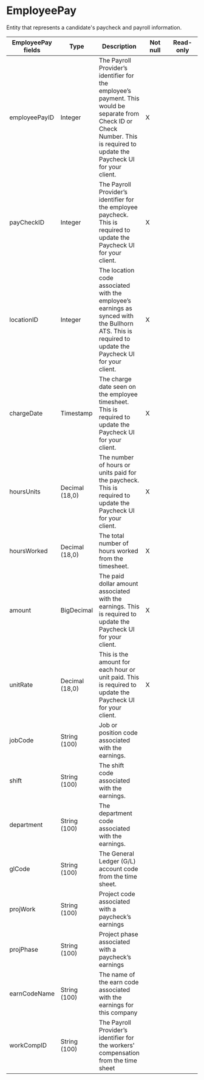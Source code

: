 # EmployeePay

Entity that represents a candidate's paycheck and payroll information.


<table>
    <colgroup>
        <col width="20%" />
        <col width="20%" />
        <col width="20%" />
        <col width="20%" />
        <col width="20%" />
    </colgroup>
    <thead>
        <tr class="header">
            <th>EmployeePay fields</th>
            <th>Type</th>
            <th>Description</th>
            <th>Not null</th>
            <th>Read-only</th>
        </tr>
    </thead>
    <tbody>
        <tr class="even">
            <td>employeePayID</td>
            <td>Integer</td>
            <td>The Payroll Provider’s identifier for the employee’s payment. This would be separate from Check ID or Check Number. This is required to update the Paycheck UI for your client.</td>
            <td>X</td>
            <td></td>
        </tr>
        <tr class="odd">
            <td>payCheckID</td>
            <td>Integer</td>
            <td>The Payroll Provider’s identifier for the employee paycheck. This is required to update the Paycheck UI for your client.</td>
            <td>X</td>
            <td></td>
        </tr>
        <tr class="even">
            <td>locationID</td>
            <td>Integer</td>
            <td>The location code associated with the employee’s earnings as synced with the Bullhorn ATS. This is required to update the Paycheck UI for your client.</td>
            <td>X</td>
            <td></td>
        </tr>
        <tr class="odd">
            <td>chargeDate</td>
            <td>Timestamp</td>
            <td>The charge date seen on the employee timesheet. This is required to update the Paycheck UI for your client.</td>
            <td>X</td>
            <td></td>
        </tr>
        <tr class="even">
            <td>hoursUnits</td>
            <td>Decimal (18,0)</td>
            <td>The number of hours or units paid for the paycheck. This is required to update the Paycheck UI for your client.</td>
            <td>X</td>
            <td></td>
        </tr>
        <tr class="odd">
            <td>hoursWorked</td>
            <td>Decimal (18,0)</td>
            <td>The total number of hours worked from the timesheet.</td>
            <td>X</td>
            <td></td>
        </tr>
        <tr class="even">
            <td>amount</td>
            <td>BigDecimal</td>
            <td>The paid dollar amount associated with the earnings. This is required to update the Paycheck UI for your client.</td>
            <td>X</td>
            <td></td>
        </tr>
        <tr class="odd">
            <td>unitRate</td>
            <td>Decimal (18,0)</td>
            <td>This is the amount for each hour or unit paid. This is required to update the Paycheck UI for your client.</td>
            <td>X</td>
            <td></td>
        </tr>
        <tr class="even">
            <td>jobCode</td>
            <td>String (100)</td>
            <td>Job or position code associated with the earnings.</td>
            <td></td>
            <td></td>
        </tr>
        <tr class="odd">
            <td>shift</td>
            <td>String (100)</td>
            <td>The shift code associated with the earnings.</td>
            <td></td>
            <td></td>
        </tr>
        <tr class="even">
            <td>department</td>
            <td>String (100)</td>
            <td>The department code associated with the earnings.</td>
            <td></td>
            <td></td>
        </tr>
        <tr class="odd">
            <td>glCode</td>
            <td>String (100)</td>
            <td>The General Ledger (G/L) account code from the time sheet.</td>
            <td></td>
            <td></td>
        </tr>
        <tr class="even">
            <td>projWork</td>
            <td>String (100)</td>
            <td>Project code associated with a paycheck’s earnings</td>
            <td></td>
            <td></td>
        </tr>
        <tr class="odd">
            <td>projPhase</td>
            <td>String (100)</td>
            <td>Project phase associated with a paycheck’s earnings</td>
            <td></td>
            <td></td>
        </tr>
        <tr class="even">
            <td>earnCodeName</td>
            <td>String (100)</td>
            <td>The name of the earn code associated with the earnings for this company</td>
            <td></td>
            <td></td>
        </tr>
        <tr class="odd">
            <td>workCompID</td>
            <td>String (100)</td>
            <td>The Payroll Provider’s identifier for the workers' compensation from the time sheet</td>
            <td></td>
            <td></td>
        </tr>
    </tbody>
</table>


     
        
